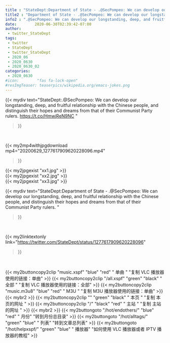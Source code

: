 ```yaml
---
title : "StateDept:Department of State - .@SecPompeo: We can develop our longstanding, deep, and fruitful relationship with the Chinese people, and distinguish their hopes and dreams from that of their Communist Party rulers. "
title2 : "Department of State - .@SecPompeo: We can develop our longstanding, deep, and fruitful relationship with the Chinese people, and distinguish their hopes and dreams from that of their Communist Party rulers. "
info2 : ".@SecPompeo: We can develop our longstanding, deep, and fruitful relationship with the Chinese people, and distinguish their hopes and dreams from that of their Communist Party rulers. https://t.co/HmwjReN9NC "
date:        2020-06-30T02:39:42-07:00
author:
 - twitter_StateDept
tags:
 - twitter
 - StateDept
 - twitter_StateDept
 - 2020_06
 - 2020_0630
 - 2020_0630_02
categories:
 - 2020_0630
#icon:        "fas fa-lock-open"
#resImgTeaser: teaserpics/wikipedia.org/emacs-jokes.png
---
```


{{< mydiv text="StateDept:.@SecPompeo: We can develop our longstanding, deep, and fruitful relationship with the Chinese people, and distinguish their hopes and dreams from that of their Communist Party rulers. https://t.co/HmwjReN9NC "
>}}
<br>


{{< my2mp4withjpgdownload mp4="20200629_1277617909620228096.mp4"
>}}

{{< my2jpgexist "xx1.jpg" >}}<br>
{{< my2jpgexist "xx2.jpg" >}}<br>
{{< my2jpgexist "xx3.jpg" >}}<br>



{{< mydiv text="StateDept:Department of State - .@SecPompeo: We can develop our longstanding, deep, and fruitful relationship with the Chinese people, and distinguish their hopes and dreams from that of their Communist Party rulers. "
>}}
<br>

{{< my2linktextonly link="https://twitter.com/StateDept/status/1277617909620228096"
>}}


<br>

{{< my2buttoncopy2clip "music.xspf"        "blue"   "red"    " 单曲 "  "复制 VLC 播放器使用的链接：单曲" >}} {{< my2buttoncopy2clip "/all.xspf"         "green"  "black"  " 全部 "  "复制 VLC 播放器使用的链接：全部" >}} {{< my2buttoncopy2clip "music.m3u8"        "blue"   "red"    " M3U  "    "复制 M3U 播放器使用的链接：单曲" >}} {{< mybr2 >}} {{< my2buttoncopy2clip ""                  "green"  "black"  " 本页 "    "复制 本页的网址 " >}} {{< my2buttoncopy2clip "/"                 "black"  "red"    " 主站 "    "复制 主站的网址 " >}} {{< mybr2 >}} {{< my2buttongoto      "/hot/endothers/"   "blue"   "red"    " 月份"   "转到月份总目录" >}} {{< my2buttongoto      "/hot/alltags/"     "green"  "blue"   " 列表"   "转到文章总列表" >}} {{< my2buttongoto      "/hot/helpxspf/"    "green"  "blue"   " 播放器" "如何使用 VLC 播放器或者 IPTV 播放器的教程" >}} 
